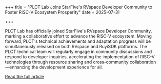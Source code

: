 +++
title = "PLCT Lab Joins StarFive's RVspace Developer Community to Foster RISC-V Ecosystem Prosperity"
date = 2025-07-31

+++

PLCT Lab has officially joined StarFive's RVspace Developer Community, marking a collaborative effort to advance the RISC-V ecosystem. Moving forward, PLCT's technical achievements and adaptation progress will be simultaneously released on both RVspace and RuyiSDK platforms. The PLCT technical team will regularly engage in community discussions and respond to developer inquiries, accelerating the implementation of RISC-V technologies through resource sharing and cross-community collaboration—enhancing the development experience for all.

[Read the full article](https://mp.weixin.qq.com/s/yLysyRlROCAD3hlp0-GAsg)